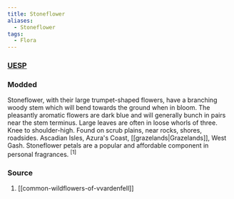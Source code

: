 ```yaml
---
title: Stoneflower
aliases:
  - Stoneflower
tags:
  - Flora
---
```

### [UESP](https://en.uesp.net/wiki/Morrowind:Stoneflower_Petals)
### Modded
Stoneflower, with their large trumpet-shaped flowers, have a branching woody stem which will bend towards the ground when in bloom. The pleasantly aromatic flowers are dark blue and will generally bunch in pairs near the stem terminus. Large leaves are often in loose whorls of three. Knee to shoulder-high. Found on scrub plains, near rocks, shores, roadsides. Ascadian Isles, Azura's Coast, [[grazelands|Grazelands]], West Gash. Stoneflower petals are a popular and affordable component in personal fragrances. <sup>[1]</sup>
### Source
1. [[common-wildflowers-of-vvardenfell]]